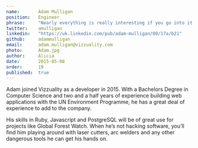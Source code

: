 ```yaml
---
name:       Adam Mulligan
position:   Engineer
phrase:     "Nearly everything is really interesting if you go into it deeply enough."
twitter:    amulligan
linkedin:   "https://uk.linkedin.com/pub/adam-mulligan/80/17a/b21"
github:		adammulligan
email:      adam.mulligan@vizzuality.com
photo:      Adam.jpg
author:     Alicia
date:       2015-05-08
order:      19
published:  true
---
```


Adam joined Vizzuality as a developer in 2015. With a Bachelors Degree in Computer Science and two and a half years of experience building web applications with the UN Environment Programme, he has a great deal of experience to add to the company. 

His skills in Ruby, Javascript and PostgreSQL will be of great use for projects like Global Forest Watch. When he’s not hacking software, you’ll find him playing around with laser cutters, arc welders and any other dangerous tools he can get his hands on. 
